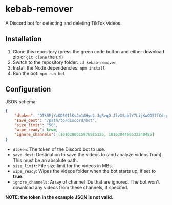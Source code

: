 # kebab-remover
A Discord bot for detecting and deleting TikTok videos.

## Installation
1. Clone this repository (press the green code button and either download zip or `git clone` the url)
2. Switch to the repository folder: `cd kebab-remover`
3. Install the Node dependencies: `npm install`
4. Run the bot: `npm run bot`

## Configuration
JSON schema:
```json
{
    "dtoken": "OTk5MjYzODE0IlKsJm1AHyd2.JgRvqO.JlvXSablY7LijKwOD57fCd-pOElfxh6bOKlhyXE",
    "save_dest": "/path/to/discord/bot",
    "size_limit": "50",
    "wipe_ready": true,
    "ignore_channels": [1010280615976915126, 1010304460532240485]
}
```
- `dtoken`: The token of the Discord bot to use.
- `save_dest`: Destination to save the videos to (and analyze videos from). This must be an absolute path.
- `size_limit`: File size limit for the videos in MBs.
- `wipe_ready`: Wipes the videos folder when the bot starts up, if set to **true**.
- `ignore_channels`: Array of channel IDs that are ignored. The bot won't download any videos from these channels, if specifed.

**NOTE: the token in the example JSON is not valid.**
